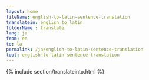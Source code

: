 ```yaml
---
layout: home
fileName: english-to-latin-sentence-translation
translatein: english_to_latin
folderName : translate
lang: ja
from: en
to: la
permalink: /ja/english-to-latin-sentence-translation
tool: english-to-latin-sentence-translation
---
```

{% include section/translateinto.html %}